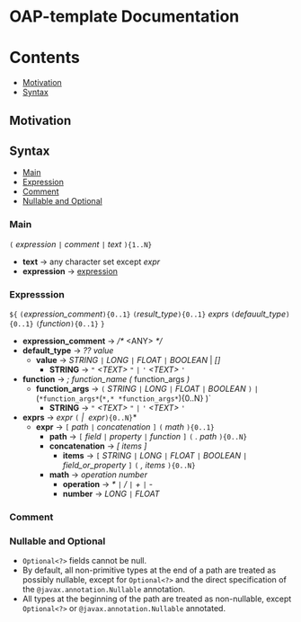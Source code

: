 OAP-template Documentation
===============================

# Contents

* [Motivation](#motivation)
* [Syntax](#syntax)

## Motivation

## Syntax
* [Main](#main)
* [Expression](#expression)
* [Comment](#comment)
* [Nullable and Optional](#nullable-and-optional)

### Main
`(` *expression* `|` *comment* `|` *text* `){1..N}`
  
* **text** → any character set except *expr*
* **expression** → [expression](#expresssion)

### Expresssion

`${` `(`*expression_comment*`){0..1}` `(`*result_type*`){0..1}` *exprs* `(`*defauult_type*`){0..1}` `(`*function*`){0..1}` `}`

* **expression_comment** → _/*_ &lt;ANY> _*/_<br>
* **default_type** → *??* *value*<br>
  * **value** → *STRING* `|` *LONG* `|` *FLOAT* `|` *BOOLEAN* | *[]*
    * **STRING** → `"` *&lt;TEXT>* `"` `|` `'` *&lt;TEXT>* `'`
* **function** → *;* *function_name* *(* function_args *)*<br>
  * **function_args**  → `(` *STRING* `|` *LONG* `|` *FLOAT* `|` *BOOLEAN* `)` `|` (` *function_args* `(` *,* *function_args* `){0..N} )`
    * **STRING** → `"` *&lt;TEXT>* `"` `|` `'` *&lt;TEXT>* `'`
* **exprs** → *expr* `(` *|* &nbsp;*expr*`){0..N}`* <br>
  * **expr**  → `[` *path* `|` *concatenation* `]` `(` *math* `){0..1}`
    * **path**  →  `[` *field* `|` *property* `|` *function* `]` `(` *.* *path* `){0..N}`
    * **concatenation** → *\[* *items* *]*
      * **items** → `[` *STRING* `|` *LONG* `|` *FLOAT* `|` *BOOLEAN* `|` *field_or_property* `]` `(` *,* *items* `){0..N}`
    * **math**  → *operation* *number*
      * **operation**  → _*_ `|` */* `|` *+* `|` *-*
      * **number** → *LONG* `|` *FLOAT*


### Comment

### Nullable and Optional
* `Optional<?>` fields cannot be null.
* By default, all non-primitive types at the end of a path are treated as possibly nullable, except for `Optional<?>` and the direct specification of the `@javax.annotation.Nullable` annotation.
* All types at the beginning of the path are treated as non-nullable, except `Optional<?>` or `@javax.annotation.Nullable` annotated.